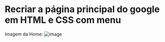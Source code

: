 # Recriar a página principal do google em HTML e CSS com menu

Imagem da Home:
![image](https://github.com/gabrielarebeca/Site-Parada6/assets/110422932/e01dee6f-fa6b-4de8-bfe4-ca4b4c6b1450)

